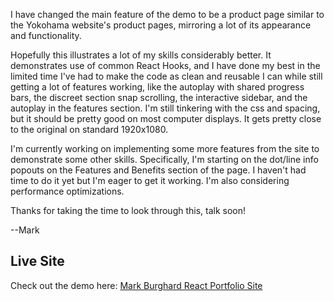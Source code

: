 I have changed the main feature of the demo to be a product page similar to the Yokohama website's product pages, mirroring a lot of its appearance and functionality.

Hopefully this illustrates a lot of my skills considerably better. It demonstrates use of common React Hooks, and I have done my best in the limited time I've had to make the code as clean and reusable I can while still getting a lot of features working, like the autoplay with shared progress bars, the discreet section snap scrolling, the interactive sidebar, and the autoplay in the features section. I'm still tinkering with the css and spacing, but it should be pretty good on most computer displays. It gets pretty close to the original on standard 1920x1080.

I'm currently working on implementing some more features from the site to demonstrate some other skills. Specifically, I'm starting on the dot/line info popouts on the Features and Benefits section of the page. I haven't had time to do it yet but I'm eager to get it working. I'm also considering performance optimizations.

Thanks for taking the time to look through this, talk soon!

--Mark

## Live Site

Check out the demo here: [Mark Burghard React Portfolio Site](https://username.github.io/markburghard-react-site/#/product-showcase)
